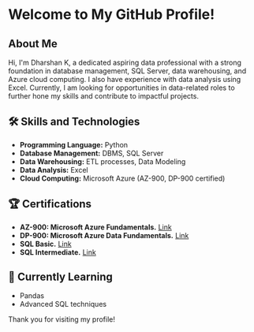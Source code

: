 # Welcome to My GitHub Profile!

## About Me
Hi, I'm Dharshan K, a dedicated aspiring data professional with a strong foundation in database management, SQL Server, data warehousing, and Azure cloud computing. I also have experience with data analysis using Excel. Currently, I am looking for opportunities in data-related roles to further hone my skills and contribute to impactful projects.

## 🛠 Skills and Technologies
- **Programming Language:** Python
- **Database Management:** DBMS, SQL Server
- **Data Warehousing:** ETL processes, Data Modeling
- **Data Analysis:** Excel
- **Cloud Computing:** Microsoft Azure (AZ-900, DP-900 certified)

 
## 🏆 Certifications
- **AZ-900: Microsoft Azure Fundamentals.** [Link](https://learn.microsoft.com/api/credentials/share/en-us/Dharshank-4507/9FD866722FF586D8?sharingId=6515F31CE7CB33C2)
- **DP-900: Microsoft Azure Data Fundamentals.** [Link](https://learn.microsoft.com/api/credentials/share/en-us/Dharshank-4507/ABD46F79C05E386B?sharingId=6515F31CE7CB33C2)
- **SQL Basic.** [Link](https://www.hackerrank.com/certificates/e7470fbf7dcb)
- **SQL Intermediate.** [Link](https://www.hackerrank.com/certificates/f2927b0ba09d)

## 🌱 Currently Learning
- Pandas
- Advanced SQL techniques


Thank you for visiting my profile!


<!--
**Dharshan68/Dharshan68** is a ✨ _special_ ✨ repository because its `README.md` (this file) appears on your GitHub profile.

Here are some ideas to get you started:

- 🔭 I’m currently working on ...
- 🌱 I’m currently learning ...
- 👯 I’m looking to collaborate on ...
- 🤔 I’m looking for help with ...
- 💬 Ask me about ...
- 📫 How to reach me: ...
- 😄 Pronouns: ...
- ⚡ Fun fact: ...
-->
